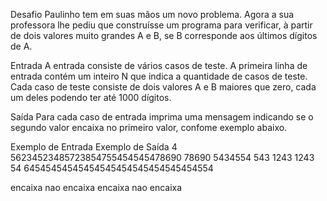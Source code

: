 Desafio
Paulinho tem em suas mãos um novo problema. Agora a sua professora lhe pediu que construísse um programa para verificar, à partir de dois valores muito grandes A e B, se B corresponde aos últimos dígitos de A.

Entrada
A entrada consiste de vários casos de teste. A primeira linha de entrada contém um inteiro N que indica a quantidade de casos de teste. Cada caso de teste consiste de dois valores A e B maiores que zero, cada um deles podendo ter até 1000 dígitos.

Saída
Para cada caso de entrada imprima uma mensagem indicando se o segundo valor encaixa no primeiro valor, confome exemplo abaixo.

 
Exemplo de Entrada	Exemplo de Saída
4
56234523485723854755454545478690 78690
5434554 543
1243 1243
54 64545454545454545454545454545454554

encaixa
nao encaixa
encaixa
nao encaixa